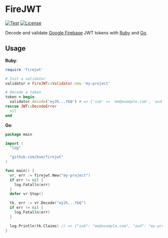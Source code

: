 # FireJWT

[![Test](https://github.com/bsm/firejwt/actions/workflows/test.yml/badge.svg)](https://github.com/bsm/firejwt/actions/workflows/test.yml)
[![License](https://img.shields.io/badge/License-Apache%202.0-blue.svg)](https://opensource.org/licenses/Apache-2.0)

Decode and validate [Google Firebase](https://firebase.google.com/) JWT tokens with [Ruby](https://www.ruby-lang.org/) and [Go](https://golang.org/).

## Usage

**Ruby**:

```ruby
require 'firejwt'

# Init a validator
validator = FireJWT::Validator.new 'my-project'

# Decode a token
token = begin
  validator.decode('eyJh...YbQ') # => {'sub' => 'me@example.com', 'aud' => 'my-project'}
rescue JWT::DecodeError
  nil
end
```

**Go**:

```go
package main

import (
  "log"

  "github.com/bsm/firejwt"
)

func main() {
  vr, err := firejwt.New("my-project")
  if err != nil {
    log.Fatalln(err)
  }
  defer vr.Stop()

  tk, err := vr.Decode("eyJh...YbQ")
  if err != nil {
    log.Fatalln(err)
  }

  log.Println(tk.Claims) // => {"sub": "me@example.com", "aud": "my-project"}
}
```

